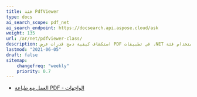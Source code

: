 ```yaml
---
title: فئة PdfViewer
type: docs
ai_search_scope: pdf_net
ai_search_endpoint: https://docsearch.api.aspose.cloud/ask
weight: 135
url: /ar/net/pdfviewer-class/
description: استكشاف كيفية دمج قدرات عرض PDF في تطبيقات .NET باستخدام فئة PDFViewer من Aspose.PDF.
lastmod: "2021-06-05"
draft: false
sitemap:
    changefreq: "weekly"
    priority: 0.7
---
```

- [العمل مع طباعة PDF - الواجهات](/pdf/ar/net/working-with-pdf-printing-facades/)